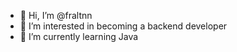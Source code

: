 - 👋 Hi, I’m @fraltnn
- 👀 I’m interested in becoming a backend developer
- 🌱 I’m currently learning Java
